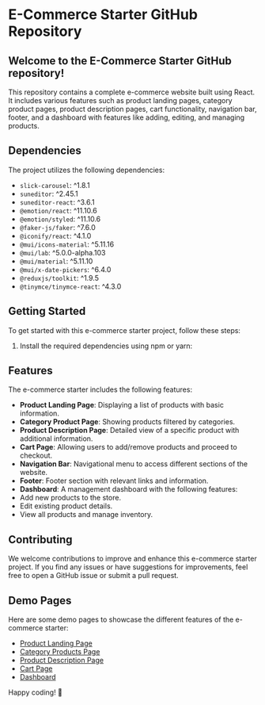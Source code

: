 # E-Commerce Starter GitHub Repository

## Welcome to the E-Commerce Starter GitHub repository!

This repository contains a complete e-commerce website built using React. It includes various features such as product landing pages, category product pages, product description pages, cart functionality, navigation bar, footer, and a dashboard with features like adding, editing, and managing products.

## Dependencies

The project utilizes the following dependencies:

- `slick-carousel`: ^1.8.1
- `suneditor`: ^2.45.1
- `suneditor-react`: ^3.6.1
- `@emotion/react`: ^11.10.6
- `@emotion/styled`: ^11.10.6
- `@faker-js/faker`: ^7.6.0
- `@iconify/react`: ^4.1.0
- `@mui/icons-material`: ^5.11.16
- `@mui/lab`: ^5.0.0-alpha.103
- `@mui/material`: ^5.11.10
- `@mui/x-date-pickers`: ^6.4.0
- `@reduxjs/toolkit`: ^1.9.5
- `@tinymce/tinymce-react`: ^4.3.0

## Getting Started

To get started with this e-commerce starter project, follow these steps:

1. Install the required dependencies using npm or yarn:

## Features

The e-commerce starter includes the following features:

- **Product Landing Page**: Displaying a list of products with basic information.
- **Category Product Page**: Showing products filtered by categories.
- **Product Description Page**: Detailed view of a specific product with additional information.
- **Cart Page**: Allowing users to add/remove products and proceed to checkout.
- **Navigation Bar**: Navigational menu to access different sections of the website.
- **Footer**: Footer section with relevant links and information.
- **Dashboard**: A management dashboard with the following features:
- Add new products to the store.
- Edit existing product details.
- View all products and manage inventory.

## Contributing

We welcome contributions to improve and enhance this e-commerce starter project. If you find any issues or have suggestions for improvements, feel free to open a GitHub issue or submit a pull request.

## Demo Pages

Here are some demo pages to showcase the different features of the e-commerce starter:

- [Product Landing Page](https://e-commerce-starter-lhuy9cke9-ateeqshareef11.vercel.app/)
- [Category Products Page](https://e-commerce-starter-lhuy9cke9-ateeqshareef11.vercel.app/pages/Wall-Hangings)
- [Product Description Page](https://e-commerce-starter-lhuy9cke9-ateeqshareef11.vercel.app/pages/categorey/product)
- [Cart Page](https://e-commerce-starter-lhuy9cke9-ateeqshareef11.vercel.app/cart)
- [Dashboard](https://e-commerce-starter-lhuy9cke9-ateeqshareef11.vercel.app/dashboard/products)

Happy coding! 🚀
